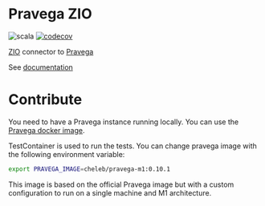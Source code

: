 # Pravega ZIO

![scala](https://github.com/cheleb/zio-pravega/actions/workflows/scala.yml/badge.svg)
[![codecov](https://codecov.io/gh/cheleb/zio-pravega/branch/master/graph/badge.svg?token=9IW44171RJ)](https://codecov.io/gh/cheleb/zio-pravega)

[ZIO](https://www.zio.dev) connector to [Pravega](https://www.pravega.io)

See [documentation](https://cheleb.github.io/zio-pravega/)

# Contribute

You need to have a Pravega instance running locally. You can use the [Pravega docker image](https://hub.docker.com/r/pravega/pravega).

TestContainer is used to run the tests. You can change pravega image with the following environment variable:

```bash
export PRAVEGA_IMAGE=cheleb/pravega-m1:0.10.1
```

This image is based on the official Pravega image but with a custom configuration to run on a single machine and M1 architecture.